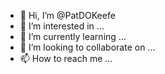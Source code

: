 - 👋 Hi, I’m @PatDOKeefe
- 👀 I’m interested in ...
- 🌱 I’m currently learning ...
- 💞️ I’m looking to collaborate on ...
- 📫 How to reach me ...

<!---
PatDOKeefe/PatDOKeefe is a ✨ special ✨ repository because its `README.md` (this file) appears on your GitHub profile.
You can click the Preview link to take a look at your changes.
--->
